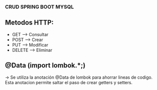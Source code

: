 ### CRUD SPRING BOOT MYSQL 

## Metodos HTTP:
* GET --> Consultar
* POST --> Crear
* PUT --> Modificar
* DELETE --> Eliminar

## @Data (import lombok.*;)

-> Se utiliza la anotación @Data de lombok para ahorrar lineas de codigo. Esta anotacion permite saltar el paso de 
crear getters y setters.

